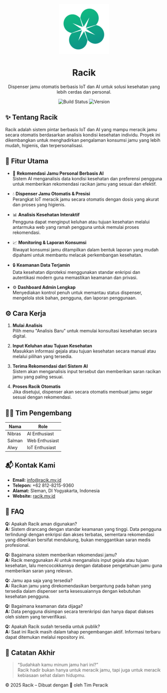 <div align="center">
  <img src="racik-logo-v2.png" alt="Racik Logo" title="Logo Racik" width="160"/>
</div>

<h1 align="center">Racik</h1>
<p align="center">
  Dispenser jamu otomatis berbasis IoT dan AI untuk solusi kesehatan yang lebih cerdas dan personal.
</p>

<p align="center">
  <img src="https://img.shields.io/badge/build-passing-brightgreen" alt="Build Status"/>
  <img src="https://img.shields.io/badge/version-0.2-blue" alt="Version"/>
</p>

## ✨ Tentang Racik

Racik adalah sistem pintar berbasis IoT dan AI yang mampu meracik jamu secara otomatis berdasarkan analisis kondisi kesehatan individu. Proyek ini dikembangkan untuk menghadirkan pengalaman konsumsi jamu yang lebih mudah, higienis, dan terpersonalisasi.


## 🔧 Fitur Utama

- 🌿 **Rekomendasi Jamu Personal Berbasis AI**  
  Sistem AI menganalisis data kondisi kesehatan dan preferensi pengguna untuk memberikan rekomendasi racikan jamu yang sesuai dan efektif.

- 💧 **Dispenser Jamu Otomatis & Presisi**  
  Perangkat IoT meracik jamu secara otomatis dengan dosis yang akurat dan proses yang higienis.

- 📊 **Analisis Kesehatan Interaktif**  
  Pengguna dapat menginput keluhan atau tujuan kesehatan melalui antarmuka web yang ramah pengguna untuk memulai proses rekomendasi.

- 📈 **Monitoring & Laporan Konsumsi**  
  Riwayat konsumsi jamu ditampilkan dalam bentuk laporan yang mudah dipahami untuk membantu melacak perkembangan kesehatan.

- 🔒 **Keamanan Data Terjamin**  
  Data kesehatan diproteksi menggunakan standar enkripsi dan autentikasi modern guna memastikan keamanan dan privasi.

- ⚙️ **Dashboard Admin Lengkap**  
  Menyediakan kontrol penuh untuk memantau status dispenser, mengelola stok bahan, pengguna, dan laporan penggunaan.

## ⚙️ Cara Kerja

1. **Mulai Analisis**  
  Pilih menu "Analisis Baru" untuk memulai konsultasi kesehatan secara digital.

2. **Input Keluhan atau Tujuan Kesehatan**  
  Masukkan informasi gejala atau tujuan kesehatan secara manual atau melalui pilihan yang tersedia.

3. **Terima Rekomendasi dari Sistem AI**  
  Sistem akan menganalisis input tersebut dan memberikan saran racikan jamu yang paling sesuai.

4. **Proses Racik Otomatis**  
  Jika disetujui, dispenser akan secara otomatis membuat jamu segar sesuai dengan rekomendasi.

## 👨‍💻 Tim Pengembang

| Nama   | Role           |
| ------ | -------------- |
| Nibras | AI Enthusiast  |
| Salman | Web Enthusiast |
| Alwy   | IoT Enthusiast |

## 📬 Kontak Kami

-   **Email:** info@racik.my.id
-   **Telepon:** +62 812-8215-9360
-   **Alamat:** Sleman, DI Yogyakarta, Indonesia
-   **Website:** [racik.my.id](https://racik.my.id)

## 🧠 FAQ

**Q:** Apakah Racik aman digunakan?  
**A:** Sistem dirancang dengan standar keamanan yang tinggi. Data pengguna terlindungi dengan enkripsi dan akses terbatas, sementara rekomendasi yang diberikan bersifat mendukung, bukan menggantikan saran medis profesional.

**Q:** Bagaimana sistem memberikan rekomendasi jamu?  
**A:** Racik menggunakan AI untuk menganalisis input gejala atau tujuan kesehatan, lalu mencocokkannya dengan database pengetahuan jamu guna memberikan saran yang relevan.

**Q:** Jamu apa saja yang tersedia?  
**A:** Racikan jamu yang direkomendasikan bergantung pada bahan yang tersedia dalam dispenser serta kesesuaiannya dengan kebutuhan kesehatan pengguna.

**Q:** Bagaimana keamanan data dijaga?  
**A:** Data pengguna disimpan secara terenkripsi dan hanya dapat diakses oleh sistem yang terverifikasi.

**Q:** Apakah Racik sudah tersedia untuk publik?  
**A:** Saat ini Racik masih dalam tahap pengembangan aktif. Informasi terbaru dapat ditemukan melalui repository ini.

## 📌 Catatan Akhir

> “Sudahkah kamu minum jamu hari ini?”  
> Racik hadir bukan hanya untuk meracik jamu, tapi juga untuk meracik kebiasaan sehat dalam hidupmu.

© 2025 Racik – Dibuat dengan 💚 oleh Tim Peracik